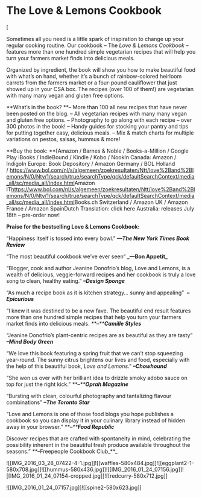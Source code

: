 # The Love & Lemons Cookbook

\[

Sometimes all you need is a little spark of inspiration to change up your regular cooking routine. Our cookbook – The *Love & Lemons Cookbook* – features more than one hundred simple vegetarian recipes that will help you turn your farmers market finds into delicious meals.

Organized by ingredient, the book will show you how to make beautiful food with what’s on hand, whether it’s a bunch of rainbow-colored heirloom carrots from the farmers market or a four-pound cauliflower that just showed up in your CSA box. The recipes (over 100 of them!) are vegetarian with many many vegan and gluten free options.

\*\*What’s in the book?
\*\*– More than 100 all new recipes that have never been posted on the blog.
– All vegetarian recipes with many many vegan and gluten free options.
– Photography to go along with each recipe – over 300 photos in the book!
– Handy guides for stocking your pantry and tips for putting together easy, delicious meals.
– Mix & match charts for multiple variations on pestos, salsas, hummus & more!

\*\*Buy the book:
\*\*\[Amazon / Barnes & Noble / Books-a-Million / Google Play
iBooks / IndieBound / Kindle / Kobo / NookIn Canada: Amazon / IndigoIn Europe: Book Depository / Amazon Germany / BOL Holland / <https://www.bol.com/nl/s/algemeen/zoekresultaten/Ntt/love%2Band%2Blemons/N/0/Nty/1/search/true/searchType/qck/defaultSearchContext/media_all/sc/media_all/index.html>Amazon IT<https://www.bol.com/nl/s/algemeen/zoekresultaten/Ntt/love%2Band%2Blemons/N/0/Nty/1/search/true/searchType/qck/defaultSearchContext/media_all/sc/media_all/index.html>Books.ch Switzerland / Amazon UK / Amazon France / Amazon SpainDutch Translation: click here Australia: releases July 18th – pre-order now!

**Praise for the bestselling Love & Lemons Cookbook:**

“Happiness itself is tossed into every bowl.” **_—The New York Times Book Review_**

“The most beautiful cookbook we’ve ever seen“ **\_—**Bon Appetit**\_**

“Blogger, cook and author Jeanine Donofrio’s blog, Love and Lemons, is a wealth of delicious, veggie-forward recipes and her cookbook is truly a love song to clean, healthy eating.” **_–Design Sponge_**

“As much a recipe book as it is kitchen strategy… sunny and appealing”  **_–Epicurious_**

“I knew it was destined to be a new fave. The beautiful end result features more than one hundred simple recipes that help you turn your farmers market finds into delicious meals. *\*\*–\*\***Camille Styles***

“Jeanine Donofrio’s plant-centric recipes are as beautiful as they are tasty” **_–Mind Body Green_**

“We love this book featuring a spring fruit that we can’t stop squeezing year-round. The sunny citrus brightens our lives and food, especially with the help of this beautiful book, _Love and Lemons_.” **_–Chowhound_**

“She won us over with her brilliant idea to drizzle smoky adobo sauce on top for just the right kick.” *\*\**–_\*\***Oprah Magazine**_

“Bursting with clean, colourful photography and tantalizing flavour combinations” **_–The Toronto Star_**

“Love and Lemons is one of those food blogs you hope publishes a cookbook so you can display it in your culinary library instead of hidden away in your browser.” *\*\*–\*\***Food Republic***

Discover recipes that are crafted with spontaneity in mind, celebrating the possibility inherent in the beautiful fresh produce available throughout the seasons.” *\*\**–Freepeople Cookbook Club\_\*\*\_

!\[\[IMG_2016_03_28_07422-4-1.jpg\]\]!\[\[waffles-580x484.jpg\]\]!\[\[eggplant2-1-580x708.jpg\]\]!\[\[hummus-580x436.jpg\]\]!\[\[IMG_2016_01_24_07156.jpg\]\]!\[\[IMG_2016_01_24_07154-cropped.jpg\]\]!\[\[redcurry-580x712.jpg\]\]

!\[\[IMG_2016_01_24_07157.jpg\]\]!\[\[spine2-580x623.jpg\]\]
